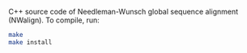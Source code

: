 C++ source code of Needleman-Wunsch global sequence alignment (NWalign).
To compile, run:
```bash
make
make install
```
